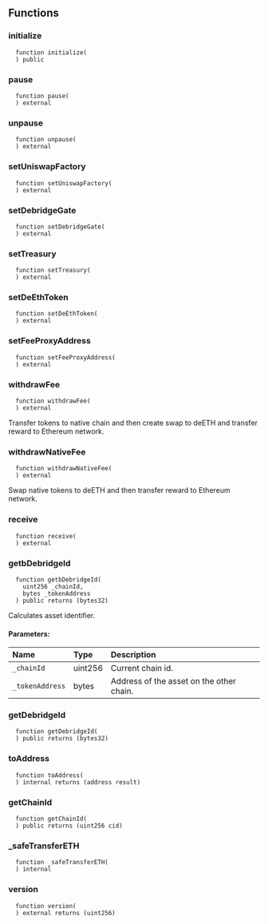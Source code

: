 


## Functions
### initialize
```solidity
  function initialize(
  ) public
```




### pause
```solidity
  function pause(
  ) external
```




### unpause
```solidity
  function unpause(
  ) external
```




### setUniswapFactory
```solidity
  function setUniswapFactory(
  ) external
```




### setDebridgeGate
```solidity
  function setDebridgeGate(
  ) external
```




### setTreasury
```solidity
  function setTreasury(
  ) external
```




### setDeEthToken
```solidity
  function setDeEthToken(
  ) external
```




### setFeeProxyAddress
```solidity
  function setFeeProxyAddress(
  ) external
```




### withdrawFee
```solidity
  function withdrawFee(
  ) external
```

Transfer tokens to native chain and then create swap to deETH
and transfer reward to Ethereum network.


### withdrawNativeFee
```solidity
  function withdrawNativeFee(
  ) external
```

Swap native tokens to deETH and then transfer reward to Ethereum network.


### receive
```solidity
  function receive(
  ) external
```




### getbDebridgeId
```solidity
  function getbDebridgeId(
    uint256 _chainId,
    bytes _tokenAddress
  ) public returns (bytes32)
```

Calculates asset identifier.

#### Parameters:
| Name | Type | Description                                                          |
| :--- | :--- | :------------------------------------------------------------------- |
|`_chainId` | uint256 | Current chain id.
|`_tokenAddress` | bytes | Address of the asset on the other chain.

### getDebridgeId
```solidity
  function getDebridgeId(
  ) public returns (bytes32)
```




### toAddress
```solidity
  function toAddress(
  ) internal returns (address result)
```




### getChainId
```solidity
  function getChainId(
  ) public returns (uint256 cid)
```




### _safeTransferETH
```solidity
  function _safeTransferETH(
  ) internal
```




### version
```solidity
  function version(
  ) external returns (uint256)
```




